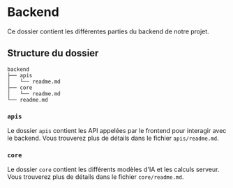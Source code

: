 # Backend

Ce dossier contient les différentes parties du backend de notre projet.

## Structure du dossier

```
backend
├── apis
│   └── readme.md
├── core
│   └── readme.md
└── readme.md
```

### `apis`

Le dossier `apis` contient les API appelées par le frontend pour interagir avec le backend. Vous trouverez plus de détails dans le fichier `apis/readme.md`.

### `core`

Le dossier `core` contient les différents modèles d'IA et les calculs serveur. Vous trouverez plus de détails dans le fichier `core/readme.md`.
